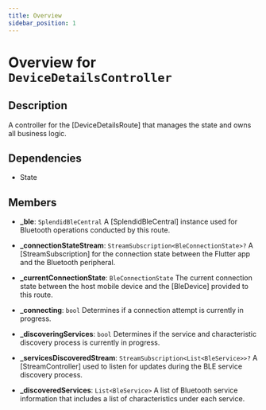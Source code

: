 ```yaml
---
title: Overview
sidebar_position: 1
---
```


# Overview for `DeviceDetailsController`

## Description

A controller for the [DeviceDetailsRoute] that manages the state and owns all business logic.

## Dependencies

- State

## Members

- **_ble**: `SplendidBleCentral`
  A [SplendidBleCentral] instance used for Bluetooth operations conducted by this route.

- **_connectionStateStream**: `StreamSubscription<BleConnectionState>?`
  A [StreamSubscription] for the connection state between the Flutter app and the Bluetooth peripheral.

- **_currentConnectionState**: `BleConnectionState`
  The current connection state between the host mobile device and the [BleDevice] provided to this route.

- **_connecting**: `bool`
  Determines if a connection attempt is currently in progress.

- **_discoveringServices**: `bool`
  Determines if the service and characteristic discovery process is currently in progress.

- **_servicesDiscoveredStream**: `StreamSubscription<List<BleService>>?`
  A [StreamController] used to listen for updates during the BLE service discovery process.

- **_discoveredServices**: `List<BleService>`
  A list of Bluetooth service information that includes a list of characteristics under each service.

